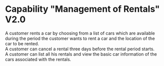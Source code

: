 # Capability "Management of Rentals" V2.0

A customer rents a car by choosing from a list of cars which are available during the period the customer wants to rent a car and the location of the car to be rented.  
A customer can cancel a rental three days before the rental period starts.  
A customer can list all his rentals and view the basic car information of the cars associated with the rentals. 
